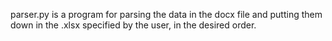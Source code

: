 parser.py is a program for parsing the data in the docx file and putting them down in the .xlsx specified by the user, in the desired order.